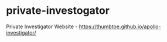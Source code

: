 # private-investogator
Private Investigator Website - https://thumbtoe.github.io/apollo-investigator/
